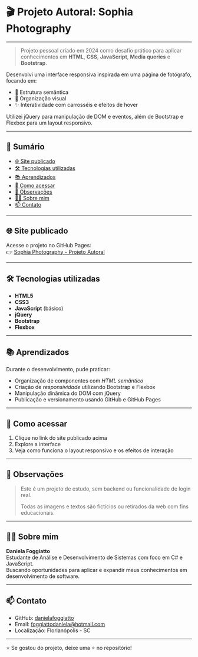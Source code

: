 # 🎬 Projeto Autoral: Sophia Photography

---

> Projeto pessoal criado em 2024 como desafio prático para aplicar conhecimentos em **HTML**, **CSS**, **JavaScript**, **Media queries** e **Bootstrap**.

Desenvolvi uma interface responsiva inspirada em uma página de fotógrafo, focando em:

- 📐 Estrutura semântica  
- 🎨 Organização visual  
- ✨ Interatividade com carrosséis e efeitos de hover  

Utilizei jQuery para manipulação de DOM e eventos, além de Bootstrap e Flexbox para um layout responsivo.

---

## 📑 Sumário

- [🌐 Site publicado](#-site-publicado)  
- [🛠 Tecnologias utilizadas](#-tecnologias-utilizadas)  
- [📚 Aprendizados](#-aprendizados)  
- [🚀 Como acessar](#-como-acessar)  
- [📌 Observações](#-observações)  
- [👩‍💻 Sobre mim](#-sobre-mim)  
- [📫 Contato](#-contato)

---

## 🌐 Site publicado

Acesse o projeto no GitHub Pages:  
👉 [Sophia Photography - Projeto Autoral](https://danielafoggiatto.github.io/Sophia-Photography--Projeto-Autoral/)

---

## 🛠 Tecnologias utilizadas

- **HTML5**  
- **CSS3**  
- **JavaScript** (básico)  
- **jQuery**  
- **Bootstrap**  
- **Flexbox**

---

## 📚 Aprendizados

Durante o desenvolvimento, pude praticar:

- Organização de componentes com *HTML semântico*  
- Criação de *responsividade* utilizando Bootstrap e Flexbox  
- Manipulação dinâmica do DOM com jQuery  
- Publicação e versionamento usando GitHub e GitHub Pages  

---

## 🚀 Como acessar

1. Clique no link do site publicado acima  
2. Explore a interface  
3. Veja como funciona o layout responsivo e os efeitos de interação  

---

## 📌 Observações

> Este é um projeto de estudo, sem backend ou funcionalidade de login real.  
>  
> Todas as imagens e textos são fictícios ou retirados da web com fins educacionais.

---

## 👩‍💻 Sobre mim

**Daniela Foggiatto**  
Estudante de Análise e Desenvolvimento de Sistemas com foco em C# e JavaScript.  
Buscando oportunidades para aplicar e expandir meus conhecimentos em desenvolvimento de software.

---

## 📫 Contato

- GitHub: [danielafoggiatto](https://github.com/danielafoggiatto)  
- Email: [foggiattodaniela@hotmail.com](mailto:foggiattodaniela@hotmail.com)  
- Localização: Florianópolis - SC

---

⭐️ Se gostou do projeto, deixe uma ⭐ no repositório!

